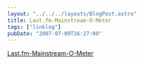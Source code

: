 ```yaml
---
layout: "../../../layouts/BlogPost.astro"
title: Last.fm-Mainstream-O-Meter
tags: ["linklog"]
pubDate: "2007-07-09T16:27:00"
---
```


[Last.fm-Mainstream-O-Meter](http://mainstream.vincentahrend.com/user/)
